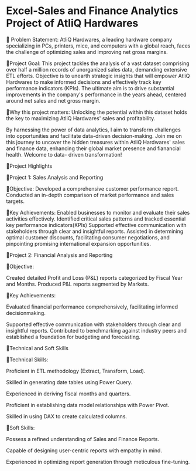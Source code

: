 # Excel-Sales and Finance Analytics Project of AtliQ Hardwares 
💾 Problem Statement: 
AtliQ Hardwares, a leading hardware company specializing in PCs, printers, mice, and 
computers with a global reach, faces the challenge of optimizing sales and improving 
net gross margins.

💾Project Goal: 
This project tackles the analysis of a vast dataset comprising over half a million records 
of unorganized sales data, demanding extensive ETL efforts. Objective is to unearth 
strategic insights that will empower AtliQ Hardwares to make informed decisions and 
effectively track key performance indicators (KPIs). The ultimate aim is to drive 
substantial improvements in the company's performance in the years ahead, centered 
around net sales and net gross margin.

💾Why this project matters: 
Unlocking the potential within this dataset holds the key to maximizing AtliQ 
Hardwares' sales and profitability. 

By harnessing the power of data analytics, I aim to transform challenges into 
opportunities and facilitate data-driven decision-making. 
Join me on this journey to uncover the hidden treasures within AtliQ Hardwares' sales 
and finance data, enhancing their global market presence and fianancial health. 
Welcome to data- driven transformation!

💾Project Highlights 

📘Project 1: Sales Analysis and Reporting

💫Objective: 
Developed a comprehensive customer performance report. 
Conducted an in-depth comparison of market performance and sales targets. 

💫Key Achievements: 
Enabled businesses to monitor and evaluate their sales activities effectively. 
Identified critical sales patterns and tracked essential key performance indicators(KPIs)
Supported effective communication with stakeholders through clear and insightful 
reports. 
Assisted in determining optimal customer discounts, facilitating consumer 
negotiations, and pinpointing promising international expansion opportunities. 

📘Project 2: Financial Analysis and Reporting 
 
💫Objective: 

Created detailed Profit and Loss (P&L) reports categorized by Fiscal Year and Months. 
Produced P&L reports segmented by Markets.

💫Key Achievements: 

Evaluated financial performance comprehensively, facilitating informed decisionmaking.

Supported effective communication with stakeholders through clear and insightful 
reports.
Contributed to benchmarking against industry peers and established a foundation for 
budgeting and forecasting. 

💾Technical and Soft Skills

💫Technical Skills:

Proficient in ETL methodology (Extract, Transform, Load).

Skilled in generating date tables using Power Query. 

Experienced in deriving fiscal months and quarters. 

Proficient in establishing data model relationships with Power Pivot. 

Skilled in using DAX to create calculated columns.

💫Soft Skills: 

Possess a refined understanding of Sales and Finance Reports.

Capable of designing user-centric reports with empathy in mind. 

Experienced in optimizing report generation through meticulous fine-tuning. 
